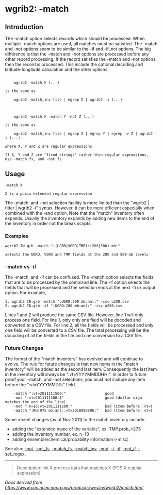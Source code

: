 # wgrib2: -match

## Introduction

The -match option selects records which should
be processed. When multiple -match options are used, all matches
must be satisfied. The -match and
-not options seem to be similar to the
-if and -if_not options.
The big difference is that the
-match and -not
options are processed before any other record processing. If
the record satisfies the -match and
-not options, then the record is
processed. This include the optional decoding and latitude-longitude
calculation and the other options.

```

    wgrib2 -match X (...)

is the same as

    wgrib2 -match_inv file | egrep X | wgrib2 -i (...)



    wgrib2 -match X -match Y -not Z (...)

is the same as

    wgrib2 -match_inv file | egrep X | egrep Y | egrep -v Z | wgrib2 -i (...)

where X, Y and Z are regular expressions.

If X, Y and Z are "fixed strings" rather than regular expressions,
use -match_fs, and -not_fs.
```

## Usage

```
-match X

X is a posix extended regular expression
```

The -match, and -not selection
facility is more limited than the "wgrib2 | filter | wgrib2 -i" syntax.
However, it can be more efficient especially when combined with the
-end option. Note that the "match" inventory
often expands. Usually the inventory expands by adding new items
to the end of the inventory in order not the break scripts.

### Examples

```
wgrib2 IN.grb -match ":(UGRD|VGRD|TMP):(200|500) mb:"

selects the UGRD, VGRD and TMP fields at the 200 and 500 mb levels
```

### -match vs -if

The
-match, and -if can
be confused.
The
-match option selects the fields that are to be
processed by the command line.
The
-if option selects the fields that will be processed
and the selection ends at the next
-fi or output option. For example,

```
1. wgrib2 IN.grb -match ":UGRD:200 mb:anl:" -csv u200.csv
2. wgrib2 IN.grb -if ":UGRD:200 mb:anl:" -csv u200.csv
```

Lines 1 and 2 will produce the same CSV file. However, line 1 will only
process one field. For line 1, only only one field will be docoded
and converted to a CSV file. For line 2, all the fields will be
processed and only one field will be converted to a CSV file. The
total processing will be the docoding of all the fields in the file
and one conversion to a CSV file.

### Future Changes

The format of the "match inventory" has evolved and will continue to evolve.
The rule for future changes is that new items in the "match inventory" will be added
as the second last item. Consequently the last item in the inventory will always
be ":vt=YYYYMMDDHH:". In order to future proof your
-match, and -not selections, you
must not include any item before the ":vt=YYYYMMDD:" field.

```
    -match ":vt=2011111500:"                  good
    -not ":vt=2011111500:$"                   good (dollar sign matches the end of the line)
    -not ":n=10:vt=2011111500:"               bad (item before :vt=)
    -match ":RH:975 mb:anl::vt=2010050806:"   bad (item before :vt=)
```

Some recent changes (as of Nov 2011) to the match inventory include:

- adding the "extended name of the variable", ex. TMP.prob\_<273
- adding the inventory number, ex. n=10
- adding ensemble/chemical/probability information (-misc)

See also: [-not](./not.md),
[-not_fs](./not_fs.md),
[-match_fs](./match_fs.md),
[-match_inv](./match_inv.md),
[-end](./end.md),
[-i](./i.md),
[-if](./if.md),
[-not_if](./not_if.md),
[-set_regex](./set_regex.md).

---

> Description: init X process data that matches X (POSIX regular expression)

_Docs derived from <https://www.cpc.ncep.noaa.gov/products/wesley/wgrib2/match.html>_
